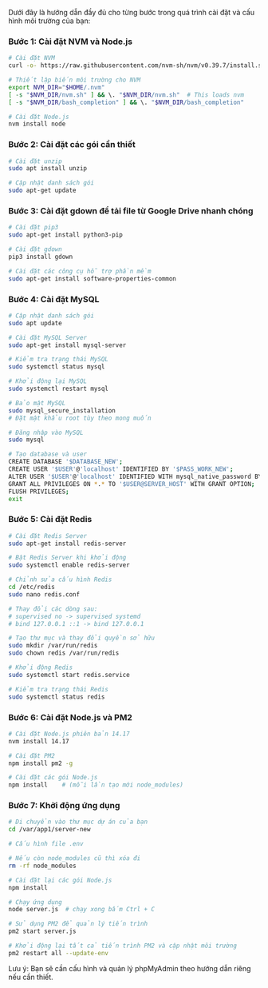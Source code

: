 Dưới đây là hướng dẫn đầy đủ cho từng bước trong quá trình cài đặt và cấu hình môi trường của bạn:

### Bước 1: Cài đặt NVM và Node.js

```bash
# Cài đặt NVM
curl -o- https://raw.githubusercontent.com/nvm-sh/nvm/v0.39.7/install.sh | bash

# Thiết lập biến môi trường cho NVM
export NVM_DIR="$HOME/.nvm"
[ -s "$NVM_DIR/nvm.sh" ] && \. "$NVM_DIR/nvm.sh"  # This loads nvm
[ -s "$NVM_DIR/bash_completion" ] && \. "$NVM_DIR/bash_completion"

# Cài đặt Node.js
nvm install node
```

### Bước 2: Cài đặt các gói cần thiết

```bash
# Cài đặt unzip
sudo apt install unzip

# Cập nhật danh sách gói
sudo apt-get update
```

### Bước 3: Cài đặt gdown để tải file từ Google Drive nhanh chóng

```bash
# Cài đặt pip3
sudo apt-get install python3-pip

# Cài đặt gdown
pip3 install gdown

# Cài đặt các công cụ hỗ trợ phần mềm
sudo apt-get install software-properties-common
```

### Bước 4: Cài đặt MySQL

```bash
# Cập nhật danh sách gói
sudo apt update

# Cài đặt MySQL Server
sudo apt-get install mysql-server

# Kiểm tra trạng thái MySQL
sudo systemctl status mysql

# Khởi động lại MySQL
sudo systemctl restart mysql

# Bảo mật MySQL
sudo mysql_secure_installation
# Đặt mật khẩu root tùy theo mong muốn

# Đăng nhập vào MySQL
sudo mysql

# Tạo database và user
CREATE DATABASE '$DATABASE_NEW';
CREATE USER '$USER'@'localhost' IDENTIFIED BY '$PASS_WORK_NEW';
ALTER USER '$USER'@'localhost' IDENTIFIED WITH mysql_native_password BY '$PASS_WORK_NEW';
GRANT ALL PRIVILEGES ON *.* TO '$USER@SERVER_HOST' WITH GRANT OPTION;
FLUSH PRIVILEGES;
exit
```

### Bước 5: Cài đặt Redis

```bash
# Cài đặt Redis Server
sudo apt-get install redis-server

# Bật Redis Server khi khởi động
sudo systemctl enable redis-server

# Chỉnh sửa cấu hình Redis
cd /etc/redis
sudo nano redis.conf

# Thay đổi các dòng sau:
# supervised no -> supervised systemd
# bind 127.0.0.1 ::1 -> bind 127.0.0.1

# Tạo thư mục và thay đổi quyền sở hữu
sudo mkdir /var/run/redis
sudo chown redis /var/run/redis

# Khởi động Redis
sudo systemctl start redis.service

# Kiểm tra trạng thái Redis
sudo systemctl status redis
```

### Bước 6: Cài đặt Node.js và PM2

```bash
# Cài đặt Node.js phiên bản 14.17
nvm install 14.17

# Cài đặt PM2
npm install pm2 -g

# Cài đặt các gói Node.js
npm install    # (mỗi lần tạo mới node_modules)
```

### Bước 7: Khởi động ứng dụng

```bash
# Di chuyển vào thư mục dự án của bạn
cd /var/app1/server-new

# Cấu hình file .env

# Nếu còn node_modules cũ thì xóa đi
rm -rf node_modules

# Cài đặt lại các gói Node.js
npm install

# Chạy ứng dụng
node server.js  # chạy xong bấm Ctrl + C

# Sử dụng PM2 để quản lý tiến trình
pm2 start server.js

# Khởi động lại tất cả tiến trình PM2 và cập nhật môi trường
pm2 restart all --update-env
```

Lưu ý: Bạn sẽ cần cấu hình và quản lý phpMyAdmin theo hướng dẫn riêng nếu cần thiết.
